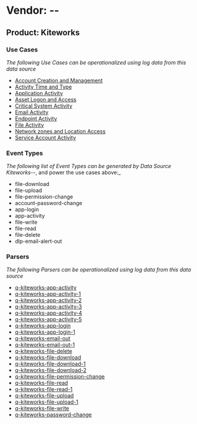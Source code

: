 Vendor: --
==========
Product: Kiteworks
------------------

### Use Cases

_The following Use Cases can be operationalized using log data from this data source_

* [Account Creation and Management](../UseCases/usecase_account_creation_and_management.md)
* [Activity Time  and Type](../UseCases/usecase_activity_time__and_type.md)
* [Application Activity](../UseCases/usecase_application_activity.md)
* [Asset Logon and Access](../UseCases/usecase_asset_logon_and_access.md)
* [Critical System Activity](../UseCases/usecase_critical_system_activity.md)
* [Email Activity](../UseCases/usecase_email_activity.md)
* [Endpoint Activity](../UseCases/usecase_endpoint_activity.md)
* [File Activity](../UseCases/usecase_file_activity.md)
* [Network zones and Location Access](../UseCases/usecase_network_zones_and_location_access.md)
* [Service Account Activity](../UseCases/usecase_service_account_activity.md)


### Event Types

_The following list of Event Types can be generated by Data Source Kiteworks_--, and power the use cases above:_

- file-download
- file-upload
- file-permission-change
- account-password-change
- app-login
- app-activity
- file-write
- file-read
- file-delete
- dlp-email-alert-out


### Parsers

_The following Parsers can be operationalized using log data from this data source_

* [q-kiteworks-app-activity](../Parsers/parserContent_q-kiteworks-app-activity.md)
* [q-kiteworks-app-activity-1](../Parsers/parserContent_q-kiteworks-app-activity-1.md)
* [q-kiteworks-app-activity-2](../Parsers/parserContent_q-kiteworks-app-activity-2.md)
* [q-kiteworks-app-activity-3](../Parsers/parserContent_q-kiteworks-app-activity-3.md)
* [q-kiteworks-app-activity-4](../Parsers/parserContent_q-kiteworks-app-activity-4.md)
* [q-kiteworks-app-activity-5](../Parsers/parserContent_q-kiteworks-app-activity-5.md)
* [q-kiteworks-app-login](../Parsers/parserContent_q-kiteworks-app-login.md)
* [q-kiteworks-app-login-1](../Parsers/parserContent_q-kiteworks-app-login-1.md)
* [q-kiteworks-email-out](../Parsers/parserContent_q-kiteworks-email-out.md)
* [q-kiteworks-email-out-1](../Parsers/parserContent_q-kiteworks-email-out-1.md)
* [q-kiteworks-file-delete](../Parsers/parserContent_q-kiteworks-file-delete.md)
* [q-kiteworks-file-download](../Parsers/parserContent_q-kiteworks-file-download.md)
* [q-kiteworks-file-download-1](../Parsers/parserContent_q-kiteworks-file-download-1.md)
* [q-kiteworks-file-download-2](../Parsers/parserContent_q-kiteworks-file-download-2.md)
* [q-kiteworks-file-permission-change](../Parsers/parserContent_q-kiteworks-file-permission-change.md)
* [q-kiteworks-file-read](../Parsers/parserContent_q-kiteworks-file-read.md)
* [q-kiteworks-file-read-1](../Parsers/parserContent_q-kiteworks-file-read-1.md)
* [q-kiteworks-file-upload](../Parsers/parserContent_q-kiteworks-file-upload.md)
* [q-kiteworks-file-upload-1](../Parsers/parserContent_q-kiteworks-file-upload-1.md)
* [q-kiteworks-file-write](../Parsers/parserContent_q-kiteworks-file-write.md)
* [q-kiteworks-password-change](../Parsers/parserContent_q-kiteworks-password-change.md)
